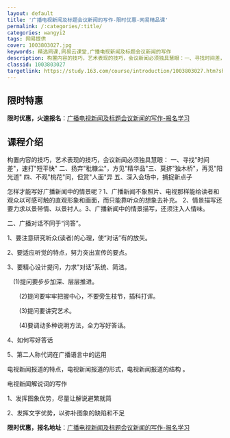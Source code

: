 ```yaml
---
layout: default
title: '广播电视新闻及标题会议新闻的写作-限时优惠-网易精品课'
permalink: /:categories/:title/
categories: wangyi2
tags: 网易提供
cover: 1003803027.jpg
keywords: 精选网课,网易云课堂,广播电视新闻及标题会议新闻的写作
description: 构置内容的技巧，艺术表现的技巧，会议新闻必须独具慧眼：一、寻找时间差，速打短平快二、扬弃秕糠尘，方见精华品三、莫挤独木桥
classid: 1003803027
targetlink: https://study.163.com/course/introduction/1003803027.htm?share=1&shareId=1025206652&utm_campaign=share&utm_medium=iphoneShare&utm_source=&utm_u=1025206652
---
```


## 限时特惠

**限时优惠，火速报名**：[广播电视新闻及标题会议新闻的写作-报名学习](https://study.163.com/course/introduction/1003803027.htm?share=1&shareId=1025206652&utm_campaign=share&utm_medium=iphoneShare&utm_source=&utm_u=1025206652)

## 课程介绍

构置内容的技巧，艺术表现的技巧，会议新闻必须独具慧眼： 一、寻找"时间差"，速打"短平快" 二、扬弃"秕糠尘"，方见"精华品"三、莫挤"独木桥"，再觅"阳光道" 四、不观"桃花"同，但赏"人面"异 五、深入会场中，捕捉新点子

  怎样才能写好广播新闻中的情景呢？1、广播新闻不象照片、电视那样能给读者和观众以可感可触的直观形象和画面，而只能靠听众的想象去补充。  2、情景描写还要力求以景带情、以景衬人。3、广播新闻中的情景描写，还须注入人情味。

  二、广播对话不同于“问答”。

1、要注意研究听众(读者)的心理，使“对话”有的放矢。

2、要适应听觉的特点，努力突出宣传的要点。

3、要精心设计提问，力求"对话"系统、简洁。

   　(1)提问要步步加深、层层推进。

　　(2)提问要牢牢把握中心，不要旁生枝节，插科打诨。

　　(3)提问要讲究艺术。

　　(4)要调动多种说明方法，全力写好答话。

4、如何写好答话

 5、第二人称代词在广播语言中的运用 

电视新闻报道的特点，电视新闻报道的形式，电视新闻报道的结构 。







  电视新闻解说词的写作

 1、发挥图象优势，尽量让解说避繁就简

 2、发挥文字优势，以弥补图象的缺陷和不足

**限时优惠，报名地址**：[广播电视新闻及标题会议新闻的写作-报名学习](https://study.163.com/course/introduction/1003803027.htm?share=1&shareId=1025206652&utm_campaign=share&utm_medium=iphoneShare&utm_source=&utm_u=1025206652)


